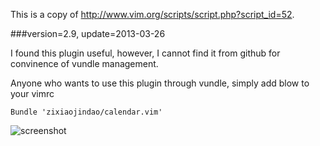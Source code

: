 This is a copy of http://www.vim.org/scripts/script.php?script_id=52.

###version=2.9, update=2013-03-26

I found this plugin useful, however, I cannot find it from github for convinence of vundle management.

Anyone who wants to use this plugin through vundle, simply add blow to your vimrc
    
    Bundle 'zixiaojindao/calendar.vim'

![screenshot](http://thumbsnap.com/i/8usSWXpg.png)


